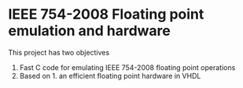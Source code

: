 IEEE 754-2008 Floating point emulation and hardware
===================================================

This project has two objectives
1. Fast C code for emulating IEEE 754-2008 floating point operations
2. Based on 1. an efficient floating point hardware in VHDL

